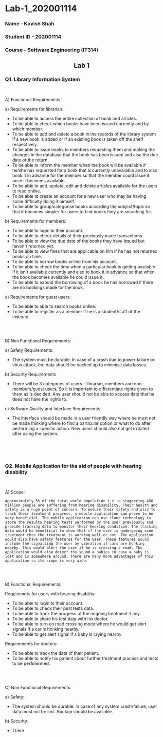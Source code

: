 # Lab-1_202001114
<!-- Submission of IT314 Lab1 -->

### Name - Kavish Shah
### Student ID - 202001114
### Course - Software Engineering (IT314)

## <center>Lab 1
 
### Q1. Library Information System
<br> 

A) Functional Requirements:

a) Requirements for librarian:
- To be able to access the entire collection of book and articles.
- To be able to check which books have been issued currently and by which member.
- To be able to add and delete a book in the records of the library system if a new book is added or if an existing book is taken off the shelf respectively.
- To be able to issue books to members requesting them and making the changes in the database that the book has been issued and also the due date of the return.
- To be able to inform the member when the book will be available if he/she has requested for a book that is currently unavailable and to also book it in advance for the member so that the member could issue it once it becomes available.
- To be able to add, update, edit and delete articles available for the users to read online.
- To be able to create an account for a new user who may be having some difficulty doing it himself. 
- To be able to group/categorise books according the subject/topic so that it becomes simpler for users to find books they are searching for.

b) Requirements for members:
- To be able to login to their account.
- To be able to check details of their previously made transactions.
- To be able to view the due date of the books they have issued but haven't returned yet.
- To be able to view fines that are applicable on him if he has not returned books on time.
- To be able to borrow books online from his account.
- To be able to check the time when a particular book is getting available if it isn't available currently and also to book it in advance so that when the book becomes available he could issue it.
- To be able to extend the borrowing of a book he has borrowed if there are no bookings made for the book.

c) Requirements for guest users:
- To be able to able to search books online.
- To be able to register as a member if he is a student/staff of the institute.
<br>
<br>

B) Non Functional Requirements:

a) Safety Requirements:
- The system must be durable. In case of a crash due to power failure or virus attack, the data should be backed up to minimise data losses.

b) Security Requirements
- There will be 3 categories of users - librarian, members and non-members/guest users. So it is important to differentiate rights given to them as is decided. Any user should not be able to access data that he does not have the rights to.

c) Software Quality and Interface Requirements:
- The interface should be made in a user friendly way where he must not be made thinking where to find a particular option or what to do after performing a specific action. New users should also not get irritated after using the system.

<br>
<br>
<br>

### Q2. Mobile Application for the aid of people with hearing disability

<br> 

A) Scope:

    Approximately 5% of the total world population i.e. a stagerring 466 million people are suffering from hearing disability. Their health and safety is a huge point of concern. To ensure their safety and also to track their treatment progress, a mobile application can prove to be very beneficial. The mobile application can use cloud technology to store the results hearing tests performed by the user previously and provide tracking data to monitor their hearing condition. The tracking data would be beneficial to show that if the user is undergoing some traetment then the treatment is working well or not. The application would also have safety features for the user. These features would include the signalling the user by vibration if cars are honking nearby. This would alert the user if he is crossing a road. The application would also detect the sound a babies in case a baby is lost and is somewhere around. There are many more advantages of this application so its scope is very wide.
<br>
<br>


B) Functional Requirements:

Requiremnts for users with hearing disability:

- To be able to login to their account.
- To be able to check their past tests data.
- To be able to track the progress of the ongoing treatment if any.
- To be able to share his test data with his doctor.
- To be able to turn on road crossing mode where he would get alert signals if a car is honking nearby. 
- To be able to get alert signal if a baby is crying nearby.

Requirements for doctors:
- To be able to track the data of their patient.
- To be able to notify his patient about further treatment process and tests to be perfomrmed.

<br>
<br>

C) Non Functional Requirements:

a) Safety:
- The system should be durable. In case of any system crash/failure, user data must not be lost. Backup should be available.

b) Security:
- There 
